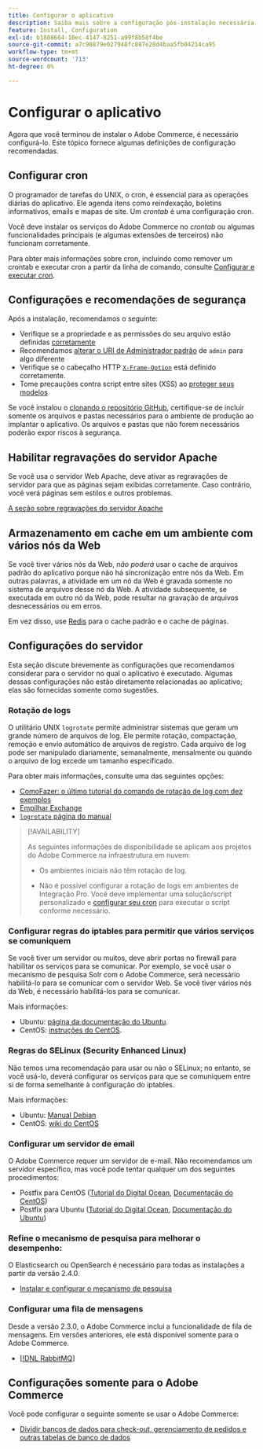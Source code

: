 ```yaml
---
title: Configurar o aplicativo
description: Saiba mais sobre a configuração pós-instalação necessária para implantações locais do Adobe Commerce.
feature: Install, Configuration
exl-id: b1808664-10ec-4147-8251-a99f8b58f4be
source-git-commit: a7c98879e027948fc887e28d4baa5fb04214ca95
workflow-type: tm+mt
source-wordcount: '713'
ht-degree: 0%

---
```


# Configurar o aplicativo

Agora que você terminou de instalar o Adobe Commerce, é necessário configurá-lo. Este tópico fornece algumas definições de configuração recomendadas.

## Configurar cron

O programador de tarefas do UNIX, o cron, é essencial para as operações diárias do aplicativo. Ele agenda itens como reindexação, boletins informativos, emails e mapas de site. Um *crontab* é uma configuração cron.

Você deve instalar os serviços do Adobe Commerce no *crontab* ou algumas funcionalidades principais (e algumas extensões de terceiros) não funcionam corretamente.

Para obter mais informações sobre cron, incluindo como remover um crontab e executar cron a partir da linha de comando, consulte [Configurar e executar cron](../../configuration/cli/configure-cron-jobs.md).

## Configurações e recomendações de segurança

Após a instalação, recomendamos o seguinte:

* Verifique se a propriedade e as permissões do seu arquivo estão definidas [corretamente](../prerequisites/file-system/configure-permissions.md)
* Recomendamos [alterar o URI de Administrador padrão](../tutorials/admin-uri.md) de `admin` para algo diferente
* Verifique se o cabeçalho HTTP [`X-Frame-Option`](../../configuration/security/xframe-options.md) está definido corretamente.
* Tome precauções contra script entre sites (XSS) ao [proteger seus modelos](https://developer.adobe.com/commerce/php/development/security/cross-site-scripting/)

Se você instalou o [clonando o repositório GitHub](https://developer.adobe.com/commerce/contributor/guides/install/clone-repository/), certifique-se de incluir somente os arquivos e pastas necessários para o ambiente de produção ao implantar o aplicativo. Os arquivos e pastas que não forem necessários poderão expor riscos à segurança.

## Habilitar regravações do servidor Apache

Se você usa o servidor Web Apache, deve ativar as regravações de servidor para que as páginas sejam exibidas corretamente. Caso contrário, você verá páginas sem estilos e outros problemas.

[A seção sobre regravações do servidor Apache](../prerequisites/web-server/apache.md#apache-rewrites-and-htaccess)

## Armazenamento em cache em um ambiente com vários nós da Web

Se você tiver vários nós da Web, *não poderá* usar o cache de arquivos padrão do aplicativo porque não há sincronização entre nós da Web. Em outras palavras, a atividade em um nó da Web é gravada somente no sistema de arquivos desse nó da Web. A atividade subsequente, se executada em outro nó da Web, pode resultar na gravação de arquivos desnecessários ou em erros.

Em vez disso, use [Redis](../../configuration/cache/config-redis.md) para o cache padrão e o cache de páginas.

## Configurações do servidor

Esta seção discute brevemente as configurações que recomendamos considerar para o servidor no qual o aplicativo é executado. Algumas dessas configurações não estão diretamente relacionadas ao aplicativo; elas são fornecidas somente como sugestões.

### Rotação de logs

O utilitário UNIX `logrotate` permite administrar sistemas que geram um grande número de arquivos de log. Ele permite rotação, compactação, remoção e envio automático de arquivos de registro. Cada arquivo de log pode ser manipulado diariamente, semanalmente, mensalmente ou quando o arquivo de log excede um tamanho especificado.

Para obter mais informações, consulte uma das seguintes opções:

* [ComoFazer: o último tutorial do comando de rotação de log com dez exemplos](https://www.thegeekstuff.com/2010/07/logrotate-examples)
* [Empilhar Exchange](https://unix.stackexchange.com/questions/85662/how-to-properly-automatically-manually-rotate-log-files-for-production-rails-app)
* [`logrotate` página do manual](https://linuxconfig.org/logrotate-8-manual-page)

>[!AVAILABILITY]
>
>As seguintes informações de disponibilidade se aplicam aos projetos do Adobe Commerce na infraestrutura em nuvem:
>
>* Os ambientes iniciais não têm rotação de log.
>
>* Não é possível configurar a rotação de logs em ambientes de Integração Pro. Você deve implementar uma solução/script personalizado e [configurar seu cron](https://experienceleague.adobe.com/pt-br/docs/commerce-on-cloud/user-guide/configure/app/properties/crons-property) para executar o script conforme necessário.

### Configurar regras do iptables para permitir que vários serviços se comuniquem

Se você tiver um servidor ou muitos, deve abrir portas no firewall para habilitar os serviços para se comunicar. Por exemplo, se você usar o mecanismo de pesquisa Solr com o Adobe Commerce, será necessário habilitá-lo para se comunicar com o servidor Web. Se você tiver vários nós da Web, é necessário habilitá-los para se comunicar.

Mais informações:

* Ubuntu: [página da documentação do Ubuntu](https://help.ubuntu.com/community/IptablesHowTo).
* CentOS: [instruções do CentOS](https://wiki.centos.org/HowTos%282f%29Network%282f%29IPTables.html).

### Regras do SELinux (Security Enhanced Linux)

Não temos uma recomendação para usar ou não o SELinux; no entanto, se você usá-lo, deverá configurar os serviços para que se comuniquem entre si de forma semelhante à configuração do iptables.

Mais informações:

* Ubuntu: [Manual Debian](https://debian-handbook.info/browse/stable/sect.selinux.html)
* CentOS: [wiki do CentOS](https://wiki.centos.org/HowTos/SELinux)

### Configurar um servidor de email

O Adobe Commerce requer um servidor de e-mail. Não recomendamos um servidor específico, mas você pode tentar qualquer um dos seguintes procedimentos:

* Postfix para CentOS ([Tutorial do Digital Ocean](https://www.digitalocean.com/community/tutorials/how-to-install-postfix-on-centos-6), [Documentação do CentOS](https://www.centos.org))
* Postfix para Ubuntu ([Tutorial do Digital Ocean](https://www.digitalocean.com/community/tutorials/how-to-install-and-setup-postfix-on-ubuntu-14-04), [Documentação do Ubuntu](https://help.ubuntu.com/community/MailServer))

### Refine o mecanismo de pesquisa para melhorar o desempenho:

O Elasticsearch ou OpenSearch é necessário para todas as instalações a partir da versão 2.4.0.

* [Instalar e configurar o mecanismo de pesquisa](../../configuration/search/overview-search.md)

### Configurar uma fila de mensagens

Desde a versão 2.3.0, o Adobe Commerce inclui a funcionalidade de fila de mensagens. Em versões anteriores, ele está disponível somente para o Adobe Commerce.

* [[!DNL RabbitMQ]](../../configuration/queues/message-queue-framework.md)

## Configurações somente para o Adobe Commerce

Você pode configurar o seguinte somente se usar o Adobe Commerce:

* [Dividir bancos de dados para check-out, gerenciamento de pedidos e outras tabelas de banco de dados](../../configuration/storage/multi-master.md)
